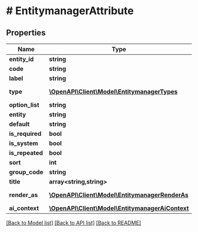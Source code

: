 # # EntitymanagerAttribute


## Properties 


Name | Type | Description | Notes
------------ | ------------- | ------------- | -------------
**entity_id**| **string** |   | [optional]
**code**| **string** |   | [optional]
**label**| **string** |   | [optional]
**type**| [**\OpenAPI\Client\Model\EntitymanagerTypes**](EntitymanagerTypes.md) |  for more information please, see Model/EntitymanagerTypes.php  | [optional]
**option_list**| **string** |   | [optional]
**entity**| **string** |   | [optional]
**default**| **string** |   | [optional]
**is_required**| **bool** |   | [optional]
**is_system**| **bool** |   | [optional]
**is_repeated**| **bool** |   | [optional]
**sort**| **int** |   | [optional]
**group_code**| **string** |   | [optional]
**title**| **array<string,string>** |   | [optional]
**render_as**| [**\OpenAPI\Client\Model\EntitymanagerRenderAs**](EntitymanagerRenderAs.md) |  for more information please, see Model/EntitymanagerRenderAs.php  | [optional]
**ai_context**| [**\OpenAPI\Client\Model\EntitymanagerAiContext**](EntitymanagerAiContext.md) |   | [optional]


[[Back to Model list]](../../README.md#models) [[Back to API list]](../../README.md#endpoints) [[Back to README]](../../README.md)

